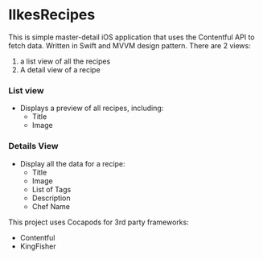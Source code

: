 # IlkesRecipes

This is simple master-detail iOS application that uses the Contentful API to fetch data. Written in Swift and MVVM design pattern.
There are 2 views: 
1) a list view of all the recipes  
2) A detail view of a recipe

### List view
- Displays a preview of all recipes, including:
  - Title
  - Image

### Details View
- Display all the data for a recipe:
  - Title
  - Image
  - List of Tags
  - Description
  - Chef Name

This project uses Cocapods for 3rd party frameworks:
- Contentful
- KingFisher
